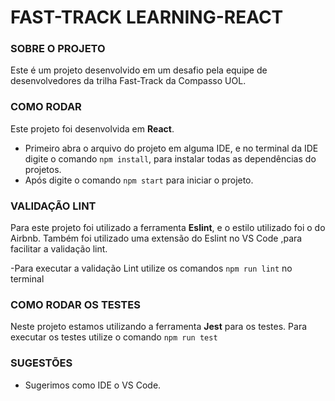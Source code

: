 # FAST-TRACK LEARNING-REACT

### SOBRE O PROJETO
Este é um projeto desenvolvido em um desafio pela equipe de desenvolvedores da trilha Fast-Track da Compasso UOL.

### COMO RODAR
Este projeto foi desenvolvida em **React**.
- Primeiro abra o arquivo do projeto em alguma IDE, e no terminal da IDE digite o comando ```npm install```, para instalar todas as dependências do projetos.
- Após digite o comando ```npm start``` para iniciar o projeto.
### VALIDAÇÃO LINT
Para este projeto foi utilizado a ferramenta **Eslint**, e o estilo utilizado foi o do Airbnb. Também foi utilizado uma extensão do Eslint no VS Code ,para facilitar a validação lint.

-Para executar a validação Lint utilize os  comandos ```npm run lint``` no terminal

### COMO RODAR OS TESTES
Neste projeto estamos utilizando a ferramenta **Jest** para os testes.
Para executar os testes utilize o comando ```npm run test```

### SUGESTÕES
- Sugerimos como IDE o VS Code.
